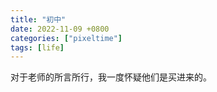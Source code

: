 ```yaml
---
title: "初中"
date: 2022-11-09 +0800
categories: ["pixeltime"]
tags: [life]
---
```

 
对于老师的所言所行，我一度怀疑他们是买进来的。